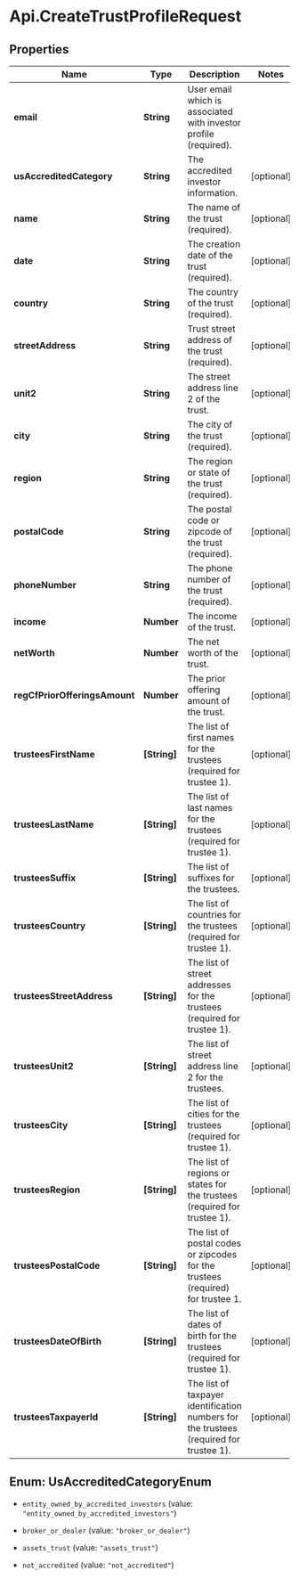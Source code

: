 # Api.CreateTrustProfileRequest

## Properties

Name | Type | Description | Notes
------------ | ------------- | ------------- | -------------
**email** | **String** | User email which is associated with investor profile (required). | 
**usAccreditedCategory** | **String** | The accredited investor information. | [optional] 
**name** | **String** | The name of the trust (required). | [optional] 
**date** | **String** | The creation date of the trust (required). | [optional] 
**country** | **String** | The country of the trust (required). | [optional] 
**streetAddress** | **String** | Trust street address of the trust (required). | [optional] 
**unit2** | **String** | The street address line 2 of the trust. | [optional] 
**city** | **String** | The city of the trust (required). | [optional] 
**region** | **String** | The region or state of the trust (required). | [optional] 
**postalCode** | **String** | The postal code or zipcode of the trust (required). | [optional] 
**phoneNumber** | **String** | The phone number of the trust (required). | [optional] 
**income** | **Number** | The income of the trust. | [optional] 
**netWorth** | **Number** | The net worth of the trust. | [optional] 
**regCfPriorOfferingsAmount** | **Number** | The prior offering amount of the trust. | [optional] 
**trusteesFirstName** | **[String]** | The list of first names for the trustees (required for trustee 1). | [optional] 
**trusteesLastName** | **[String]** | The list of last names for the trustees (required for trustee 1). | [optional] 
**trusteesSuffix** | **[String]** | The list of suffixes for the trustees. | [optional] 
**trusteesCountry** | **[String]** | The list of countries for the trustees (required for trustee 1). | [optional] 
**trusteesStreetAddress** | **[String]** | The list of street addresses for the trustees (required for trustee 1). | [optional] 
**trusteesUnit2** | **[String]** | The list of street address line 2 for the trustees. | [optional] 
**trusteesCity** | **[String]** | The list of cities for the trustees (required for trustee 1). | [optional] 
**trusteesRegion** | **[String]** | The list of regions or states for the trustees (required for trustee 1). | [optional] 
**trusteesPostalCode** | **[String]** | The list of postal codes or zipcodes for the trustees (required) for trustee 1. | [optional] 
**trusteesDateOfBirth** | **[String]** | The list of dates of birth for the trustees (required for trustee 1). | [optional] 
**trusteesTaxpayerId** | **[String]** | The list of taxpayer identification numbers for the trustees (required for trustee 1). | [optional] 



## Enum: UsAccreditedCategoryEnum


* `entity_owned_by_accredited_investors` (value: `"entity_owned_by_accredited_investors"`)

* `broker_or_dealer` (value: `"broker_or_dealer"`)

* `assets_trust` (value: `"assets_trust"`)

* `not_accredited` (value: `"not_accredited"`)




